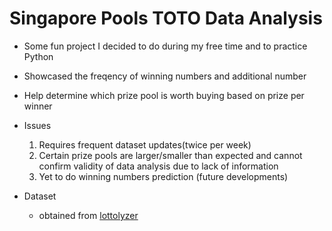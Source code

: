 # Singapore Pools TOTO Data Analysis
- Some fun project I decided to do during my free time and to practice Python
- Showcased the freqency of winning numbers and additional number
- Help determine which prize pool is worth buying based on prize per winner

- Issues
  1. Requires frequent dataset updates(twice per week)
  2. Certain prize pools are larger/smaller than expected and cannot confirm validity of data analysis due to lack of information
  3. Yet to do winning numbers prediction (future developments)
 
- Dataset
  - obtained from [lottolyzer](https://en.lottolyzer.com/history/singapore/toto)
